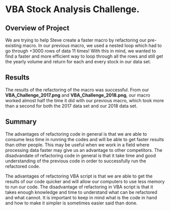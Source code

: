 # VBA Stock Analysis Challenge.
## Overview of Project
We are trying to help Steve create a faster macro by refactoring our pre-existing macro. In our previous macro, we used a nested loop which had to go through +3000 rows of data 11 times! With this in mind, we wanted to find a faster and more efficient way to loop through all the rows and still get the yearly volume and return for each and every stock in our data set. 
## Results
The results of the refactoring of the macro was successful. From our **VBA_Challenge_2017.png** and **VBA_Challenge_2018.png**, our macro worked almost half the time it did with our previous macro, which took more than a second for both the 2017 data set and our 2018 data set.
## Summary
The advantages of refactoring code in general is that we are able to consume less time in running the codes and will be able to get faster results than other people. This may be useful when we work in a field where processing data faster may give us an advantage to other competitors. The disadvandate of refactoring code in general is that it take time and good understanding of the previous code in order to successfully run the refactored code.

The advantages of refactoring VBA script is that we are able to get the results of our code quicker and will allow our computers to use less memory to run our code. The disadvantage of refactoring in VBA script is that it takes enough knowledge and time to understand what can be refactored and what cannot. It is important to keep in mind what is the code in hand and how to make it simpler is sometimes easier said than done.
